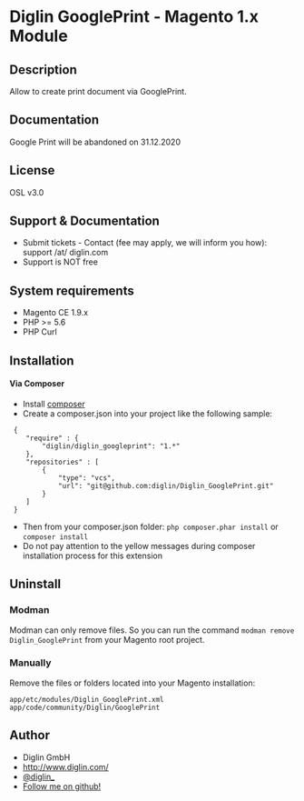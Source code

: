 # Diglin GooglePrint - Magento 1.x Module

## Description

Allow to create print document via GooglePrint.

## Documentation

Google Print will be abandoned on 31.12.2020

## License

OSL v3.0

## Support & Documentation

- Submit tickets - Contact (fee may apply, we will inform you how): support /at/ diglin.com
- Support is NOT free

## System requirements

- Magento CE 1.9.x
- PHP >= 5.6
- PHP Curl

## Installation

#### Via Composer

- Install [composer](http://getcomposer.org/download/)
- Create a composer.json into your project like the following sample:

```
 {
    "require" : {
        "diglin/diglin_googleprint": "1.*"
    },
    "repositories" : [
        {
            "type": "vcs",
            "url": "git@github.com:diglin/Diglin_GooglePrint.git"
        }
    ]
 }
 ```
- Then from your composer.json folder: `php composer.phar install` or `composer install`
- Do not pay attention to the yellow messages during composer installation process for this extension

## Uninstall

### Modman

Modman can only remove files. So you can run the command `modman remove Diglin_GooglePrint` from your Magento root project.

### Manually

Remove the files or folders located into your Magento installation:
```
app/etc/modules/Diglin_GooglePrint.xml
app/code/community/Diglin/GooglePrint
```

## Author

* Diglin GmbH
* http://www.diglin.com/
* [@diglin_](https://twitter.com/diglin_)
* [Follow me on github!](https://github.com/diglin)
